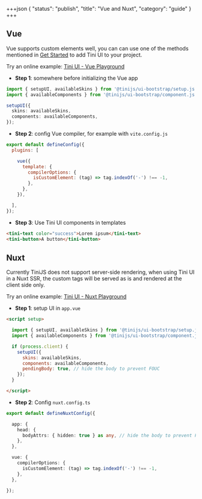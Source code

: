 +++json
{
  "status": "publish",
  "title": "Vue and Nuxt",
  "category": "guide"
}
+++

## Vue

Vue supports custom elements well, you can can use one of the methods mentioned in [Get Started](/ui/get-started) to add Tini UI to your project.

Try an online example: [Tini UI - Vue Playground](https://stackblitz.com/edit/tini-ui-vue-playground?file=src%2FApp.vue)

- **Step 1**: somewhere before initializing the Vue app

```ts
import { setupUI, availableSkins } from '@tinijs/ui-bootstrap/setup.js';
import { availableComponents } from '@tinijs/ui-bootstrap/component.js';

setupUI({
  skins: availableSkins,
  components: availableComponents,
});
```

- **Step 2**: config Vue compiler, for example with `vite.config.js`

```js
export default defineConfig({
  plugins: [

    vue({
      template: {
        compilerOptions: {
          isCustomElement: (tag) => tag.indexOf('-') !== -1,
        },
      },
    }),

  ],
});
```

- **Step 3**: Use Tini UI components in templates

```html
<tini-text color="success">Lorem ipsum</tini-text>
<tini-button>A button</tini-button>
```

## Nuxt

Currently TiniJS does not support server-side rendering, when using Tini UI in a Nuxt SSR, the custom tags will be served as is and rendered at the client side only.  

Try an online example: [Tini UI - Nuxt Playground](https://stackblitz.com/edit/tini-ui-nuxt-playground?file=app.vue)

- **Step 1**: setup UI in `app.vue`

```html
<script setup>

  import { setupUI, availableSkins } from '@tinijs/ui-bootstrap/setup.js';
  import { availableComponents } from '@tinijs/ui-bootstrap/component.js';

  if (process.client) {
    setupUI({
      skins: availableSkins,
      components: availableComponents,
      pendingBody: true, // hide the body to prevent FOUC
    });
  }

</script>
```

- **Step 2**: Config `nuxt.config.ts`

```ts
export default defineNuxtConfig({

  app: {
    head: {
      bodyAttrs: { hidden: true } as any, // hide the body to prevent FOUC
    },
  },

  vue: {
    compilerOptions: {
      isCustomElement: (tag) => tag.indexOf('-') !== -1,
    },
  },

});
```
